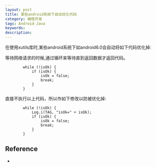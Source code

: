 ```yaml
---
layout: post
title: 某些android系统下自动优化代码
category: 编程开发
tags: Android-Java
keywords: 
description: 
---
```



在使用xutils库时,某些android系统下如android6.0会自动将如下代码优化掉:

等待网络请求的时候,通过循环来等待直到返回数据才返回代码。

```
		while (!isOk) {
			if (isOk) {
				isOk = false;
				break;
			}
		}
```

直接不执行以上代码，所以作如下修改以防被优化掉:


```
		while (!isOk) {
			Log.i(TAG, "isOk=" + isOk);
			if (isOk) {
				isOk = false;
				break;
			}
		}
```

## Reference
* 